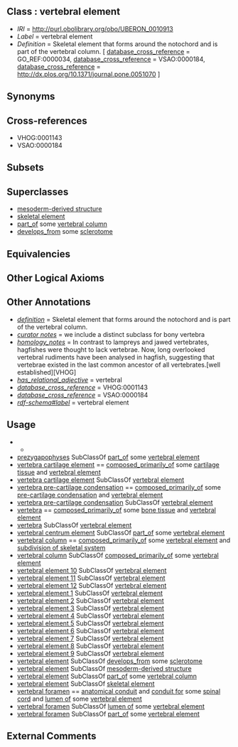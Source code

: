 
## Class : vertebral element

 * *IRI* = http://purl.obolibrary.org/obo/UBERON_0010913
 * *Label* = vertebral element
 * *Definition* = Skeletal element that forms around the notochord and is part of the vertebral column. [ [database_cross_reference](../../ef/oboInOwl#hasDbXref.md) = GO_REF:0000034, [database_cross_reference](../../ef/oboInOwl#hasDbXref.md) = VSAO:0000184, [database_cross_reference](../../ef/oboInOwl#hasDbXref.md) = http://dx.plos.org/10.1371/journal.pone.0051070 ]

## Synonyms


## Cross-references

 * VHOG:0001143
 * VSAO:0000184

## Subsets


## Superclasses

 * [mesoderm-derived structure](../../UBERON/20/UBERON_0004120.md)
 * [skeletal element](../../UBERON/65/UBERON_0004765.md)
 * [part_of](../../BFO/50/BFO_0000050.md) some [vertebral column](../../UBERON/30/UBERON_0001130.md)
 * [develops_from](../../RO/02/RO_0002202.md) some [sclerotome](../../UBERON/89/UBERON_0003089.md)

## Equivalencies


## Other Logical Axioms


## Other Annotations

 * *[definition](../../IAO/15/IAO_0000115.md)* = Skeletal element that forms around the notochord and is part of the vertebral column.
 * *[curator notes](../../IAO/32/IAO_0000232.md)* = we include a distinct subclass for bony vertebra
 * *[homology_notes](../../UBPROP/03/UBPROP_0000003.md)* = In contrast to lampreys and jawed vertebrates, hagfishes were thought to lack vertebrae. Now, long overlooked vertebral rudiments have been analysed in hagfish, suggesting that vertebrae existed in the last common ancestor of all vertebrates.[well established][VHOG]
 * *[has_relational_adjective](../../UBPROP/07/UBPROP_0000007.md)* = vertebral
 * *[database_cross_reference](../../ef/oboInOwl#hasDbXref.md)* = VHOG:0001143
 * *[database_cross_reference](../../ef/oboInOwl#hasDbXref.md)* = VSAO:0000184
 * *[rdf-schema#label](../../el/rdf-schema#label.md)* = vertebral element

## Usage

 * -
 * [prezygapophyses](../../UBERON/20/UBERON_4100120.md) SubClassOf [part_of](../../BFO/50/BFO_0000050.md) some [vertebral element](../../UBERON/13/UBERON_0010913.md)
 * [vertebra cartilage element](../../UBERON/94/UBERON_0011094.md) == [composed_primarily_of](../../RO/73/RO_0002473.md) some [cartilage tissue](../../UBERON/18/UBERON_0002418.md) and [vertebral element](../../UBERON/13/UBERON_0010913.md)
 * [vertebra cartilage element](../../UBERON/94/UBERON_0011094.md) SubClassOf [vertebral element](../../UBERON/13/UBERON_0010913.md)
 * [vertebra pre-cartilage condensation](../../UBERON/95/UBERON_0011095.md) == [composed_primarily_of](../../RO/73/RO_0002473.md) some [pre-cartilage condensation](../../UBERON/66/UBERON_0005866.md) and [vertebral element](../../UBERON/13/UBERON_0010913.md)
 * [vertebra pre-cartilage condensation](../../UBERON/95/UBERON_0011095.md) SubClassOf [vertebral element](../../UBERON/13/UBERON_0010913.md)
 * [vertebra](../../UBERON/12/UBERON_0002412.md) == [composed_primarily_of](../../RO/73/RO_0002473.md) some [bone tissue](../../UBERON/81/UBERON_0002481.md) and [vertebral element](../../UBERON/13/UBERON_0010913.md)
 * [vertebra](../../UBERON/12/UBERON_0002412.md) SubClassOf [vertebral element](../../UBERON/13/UBERON_0010913.md)
 * [vertebral centrum element](../../UBERON/91/UBERON_0016491.md) SubClassOf [part_of](../../BFO/50/BFO_0000050.md) some [vertebral element](../../UBERON/13/UBERON_0010913.md)
 * [vertebral column](../../UBERON/30/UBERON_0001130.md) == [composed_primarily_of](../../RO/73/RO_0002473.md) some [vertebral element](../../UBERON/13/UBERON_0010913.md) and [subdivision of skeletal system](../../UBERON/75/UBERON_0000075.md)
 * [vertebral column](../../UBERON/30/UBERON_0001130.md) SubClassOf [composed_primarily_of](../../RO/73/RO_0002473.md) some [vertebral element](../../UBERON/13/UBERON_0010913.md)
 * [vertebral element 10](../../UBERON/50/UBERON_2002150.md) SubClassOf [vertebral element](../../UBERON/13/UBERON_0010913.md)
 * [vertebral element 11](../../UBERON/51/UBERON_2002151.md) SubClassOf [vertebral element](../../UBERON/13/UBERON_0010913.md)
 * [vertebral element 12](../../UBERON/52/UBERON_2002152.md) SubClassOf [vertebral element](../../UBERON/13/UBERON_0010913.md)
 * [vertebral element 1](../../UBERON/67/UBERON_2001167.md) SubClassOf [vertebral element](../../UBERON/13/UBERON_0010913.md)
 * [vertebral element 2](../../UBERON/68/UBERON_2001168.md) SubClassOf [vertebral element](../../UBERON/13/UBERON_0010913.md)
 * [vertebral element 3](../../UBERON/69/UBERON_2001169.md) SubClassOf [vertebral element](../../UBERON/13/UBERON_0010913.md)
 * [vertebral element 4](../../UBERON/70/UBERON_2001170.md) SubClassOf [vertebral element](../../UBERON/13/UBERON_0010913.md)
 * [vertebral element 5](../../UBERON/32/UBERON_2001732.md) SubClassOf [vertebral element](../../UBERON/13/UBERON_0010913.md)
 * [vertebral element 6](../../UBERON/80/UBERON_2001980.md) SubClassOf [vertebral element](../../UBERON/13/UBERON_0010913.md)
 * [vertebral element 7](../../UBERON/81/UBERON_2001981.md) SubClassOf [vertebral element](../../UBERON/13/UBERON_0010913.md)
 * [vertebral element 8](../../UBERON/82/UBERON_2001982.md) SubClassOf [vertebral element](../../UBERON/13/UBERON_0010913.md)
 * [vertebral element 9](../../UBERON/49/UBERON_2002149.md) SubClassOf [vertebral element](../../UBERON/13/UBERON_0010913.md)
 * [vertebral element](../../UBERON/13/UBERON_0010913.md) SubClassOf [develops_from](../../RO/02/RO_0002202.md) some [sclerotome](../../UBERON/89/UBERON_0003089.md)
 * [vertebral element](../../UBERON/13/UBERON_0010913.md) SubClassOf [mesoderm-derived structure](../../UBERON/20/UBERON_0004120.md)
 * [vertebral element](../../UBERON/13/UBERON_0010913.md) SubClassOf [part_of](../../BFO/50/BFO_0000050.md) some [vertebral column](../../UBERON/30/UBERON_0001130.md)
 * [vertebral element](../../UBERON/13/UBERON_0010913.md) SubClassOf [skeletal element](../../UBERON/65/UBERON_0004765.md)
 * [vertebral foramen](../../UBERON/31/UBERON_0001131.md) == [anatomical conduit](../../UBERON/11/UBERON_0004111.md) and [conduit for](../../core#conduit/or/core#conduit_for.md) some [spinal cord](../../UBERON/40/UBERON_0002240.md) and [lumen of](../../RO/71/RO_0002571.md) some [vertebral element](../../UBERON/13/UBERON_0010913.md)
 * [vertebral foramen](../../UBERON/31/UBERON_0001131.md) SubClassOf [lumen of](../../RO/71/RO_0002571.md) some [vertebral element](../../UBERON/13/UBERON_0010913.md)
 * [vertebral foramen](../../UBERON/31/UBERON_0001131.md) SubClassOf [part_of](../../BFO/50/BFO_0000050.md) some [vertebral element](../../UBERON/13/UBERON_0010913.md)

## External Comments

